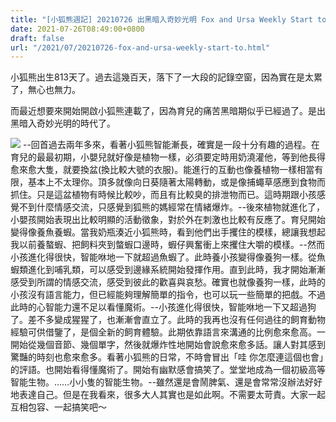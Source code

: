 ```yaml
---
title: "[小狐熊週記] 20210726 出黑暗入奇妙光明 Fox and Ursa Weekly Start to Issue!"
date: 2021-07-26T08:49:00+0800
draft: false
url: "/2021/07/20210726-fox-and-ursa-weekly-start-to.html"
---
```


小狐熊出生813天了。過去這幾百天，落下了一大段的記錄空窗，因為實在是太累了，無心也無力。

而最近想要來開始開啟小狐熊連載了，因為育兒的痛苦黑暗期似乎已經過了。是出黑暗入奇妙光明的時代了。


![]($https://blogger.googleusercontent.com/img/a/AVvXsEiVTXA4emKZQ0rN_lZjj2a8KFX9ryGdzI-pr3fbAKf5skkOhEbubtVbDKjVSiIyDZcV5Q0Og8dTbFpuYnToWdLBR2pxN3rRA0oQIVRV2Lv_o1mJPBI6aSuC_qWCM_ZiET1J7MkfFpi8zy5Got-Kl4MzxaX1yHm6_JGkk37khOqvJ1ACSpSeWF94XO2H=w365-h400)
--回首過去兩年多來，看著小狐熊智能漸長，確實是一段十分有趣的過程。在育兒的最最初期，小嬰兒就好像是植物一樣，必須要定時用奶澆灌他，等到他長得愈來愈大隻，就要換盆(換比較大號的衣服)。能進行的互動也像養植物一樣相當有限，基本上不太理你。頂多就像向日葵隨著太陽轉動，或是像捕蠅草感應到食物而抓住。只是這盆植物有時候比較吵，而且有比較臭的排泄物而已。這時期跟小孩感覺不到什麼情感交流，只感覺到狐熊的媽經常在情緒爆炸。--後來植物就進化了，小嬰孩開始表現出比較明顯的活動徵象，對於外在刺激也比較有反應了。育兒開始變得像養魚養蝦。當我奶瓶湊近小狐熊時，看到他們出手攫住的模樣，總讓我想起我以前養螯蝦、把飼料夾到螫蝦口邊時，蝦仔興奮衝上來攫住大嚼的模樣。--然而小孩進化得很快，智能咻地一下就超過魚蝦了。此時養小孩變得像養狗一樣。從魚蝦類進化到哺乳類，可以感受到邊緣系統開始發揮作用。直到此時，我才開始漸漸感受到所謂的情感交流，感受到彼此的歡喜與哀愁。確實也就像養狗一樣，此時的小孩沒有語言能力，但已經能夠理解簡單的指令，也可以玩一些簡單的把戲。不過此時的心智能力還不足以看懂魔術。--小孩進化得很快，智能咻地一下又超過狗了。差不多變成猩猩了，也漸漸會直立了。此時的我再也沒有任何過往的飼育動物經驗可供借鑒了，是個全新的飼育體驗。此期依靠語言來溝通的比例愈來愈高。一開始從幾個音節、幾個單字，然後就爆炸性地開始會說愈來愈多話。讓人對其感到驚豔的時刻也愈來愈多。看著小狐熊的日常，不時會冒出「哇 你怎麼連這個也會」的評語。也開始看得懂魔術了。開始有幽默感會搞笑了。堂堂地成為一個初級高等智能生物。……小小隻的智能生物。--雖然還是會鬧脾氣、還是會常常沒辦法好好地表達自己。但是在我看來，很多大人其實也是如此啊。不需要太苛責。大家一起互相包容、一起搞笑吧～
